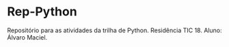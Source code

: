 # Rep-Python

Repositório para as atividades da trilha de Python. Residência TIC 18. Aluno: Álvaro Maciel.
